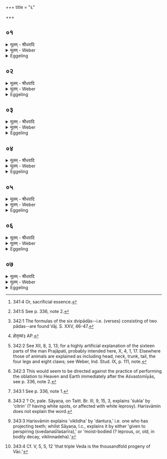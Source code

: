 +++
title = "६"

+++


## ०१
<details><summary>मूलम् - श्रीधरादि</summary>

अ᳘श्वस्य वा ऽआ᳘लब्धस्य॥  
मे᳘ध ऽउ᳘दक्रामत्त᳘दश्वस्तोमी᳘यमभवद्य᳘दश्वस्तोमी᳘यञ्जुहोत्य᳘श्वमेव मे᳘धसा स᳘मर्द्धयति॥
</details>

<details><summary>मूलम् - Weber</summary>

अ᳘श्वस्य वा आ᳘लब्धस्य॥  
मे᳘ध उ᳘दक्रामत्त᳘दश्वस्तोमी᳘यमभवद्य᳘दश्वस्तोमी᳘यं जुहोत्य᳘श्वमेव मे᳘धसा स᳘मर्धयति॥
</details>

<details><summary>Eggeling</summary>

1. When the horse was slaughtered, the life-sap [^egg_871] went out of it; it became the Aśvastomīya (set of oblations [^egg_872]): when he offers the Aśvastomīya (oblations) he indeed supplies the horse with life-sap.

[^egg_871]: 341:4 Or, sacrificial essence.

[^egg_872]: 341:5 See p. 336, note 2.
</details>

## ०२
<details><summary>मूलम् - श्रीधरादि</summary>

(त्या᳘) आ᳘ज्येन जुहोति॥  
मे᳘धो वा ऽआ᳘ज्यम्मे᳘धो ऽश्वस्तोमी᳘यम्मे᳘धसै᳘वास्मिंस्तन्मे᳘धो दधात्या᳘ज्येन जुहोत्येतद्वै᳘ देवा᳘नाप्प्रियन्धा᳘म यदा᳘ज्यम्प्रिये᳘णै᳘वैनान्धा᳘म्ना स᳘मर्द्धयति॥
</details>

<details><summary>मूलम् - Weber</summary>

आ᳘ज्येन जुहोति॥  
मे᳘धो वा आ᳘ज्यम् मे᳘धोऽश्वस्तोमी᳘यम् मे᳘धसैॗवास्मिंस्तन्मे᳘धो दधात्या᳘ज्येन जुहोत्येतद्वै᳘ देवा᳘नाम् प्रियं धा᳘म यदा᳘ज्यम् प्रिये᳘णैॗवैनान्धा᳘म्ना स᳘मर्धयति॥
</details>

<details><summary>Eggeling</summary>

2. He performs it with ghee; for ghee is life-sap, and the Aśvastomīya is life-sap: by means of life-sap

he thus puts life-sap into it. He performs with ghee, for that--to wit, ghee--is the favourite resource of the gods: he thus supplies them with their favourite resource.
</details>

## ०३
<details><summary>मूलम् - श्रीधरादि</summary>

(त्य) अश्वस्तोमी᳘यᳫँ᳭ हुत्वा द्वि᳘पदा जुहोति॥  
(त्य᳘) अ᳘श्वो वा᳘ ऽअश्वस्तोमी᳘यम्पु᳘रुषो द्वि᳘पदा द्विपाद्वै पु᳘रुषो द्वि᳘प्प्रतिष्ठस्त᳘देनम्प्रतिष्ठ᳘या स᳘मर्द्धयति॥
</details>

<details><summary>मूलम् - Weber</summary>

अश्वस्तोमी᳘यᳫं हुत्वा द्वि᳘पदा जुहोति॥  
अ᳘श्वो वा᳘ अश्वस्तोमी᳘यम् पु᳘रुषो द्वि᳘पदा द्विपाद्वै पु᳘रुषो द्वि᳘प्रतिष्ठस्त᳘देनम् प्रतिष्ठ᳘या स᳘मर्धयति॥
</details>

<details><summary>Eggeling</summary>

3. Having performed the Aśvastomīya (set of) oblations, he offers the Dvipadās [^egg_873]; for the Aśvastomīya is the horse, and the Dvipadā is man, for man is two-footed (dvipād), supported on two (feet): he thus supplies him with a support.

[^egg_873]: 342:1 The formulas of the six dvipādās--i.e. (verses) consisting of two pādas--are found Vāj. S. XXV, 46-47.
</details>

## ०४
<details><summary>मूलम् - श्रीधरादि</summary>

त᳘दाहुः॥  
(र) अश्वस्तोमी᳘यम्पू᳘र्व्वᳫँ᳭ होत᳘व्यां ३ द्विप᳘दा ३ ऽइ᳘ति पश᳘वो वा᳘ ऽअश्वस्तोमी᳘यम्पु᳘रुषो द्वि᳘पदा य᳘दश्वस्तोमी᳘यᳫँ᳭ हुत्वा द्वि᳘पदा जुहो᳘ति त᳘स्मात्पु᳘रुष ऽउप᳘रिष्टात्पशून᳘धितिष्ठति॥
</details>

<details><summary>मूलम् - Weber</summary>

त᳘दाहुः॥  
अश्वस्तोमी᳘यम् पू᳘र्वᳫं होतव्यां३ [^wbr_1] द्विप᳘दा३ इ᳘ति पश᳘वो वा᳘ अश्वस्तोमी᳘यम् पु᳘रुषो द्वि᳘पदा य᳘दश्वस्तोमी᳘यᳫं हुत्वा द्वि᳘पदा जुहो᳘ति त᳘स्मात्पु᳘रुष उप᳘रिष्टात्पशूनधितिष्ठति॥  

[^wbr_1]: होत᳘व्यां३ AP.
</details>

<details><summary>Eggeling</summary>

4. Concerning this they say, 'Is the Aśvastomīya to be offered first, or the Dvipadā?' The Aśvastomīya, surely, is cattle, and the Dvipadā is man: inasmuch as he performs the Dvipadās after performing the Aśvastomīya, man subsequently establishes himself amongst cattle.
</details>

## ०५
<details><summary>मूलम् - श्रीधरादि</summary>

षो᳘डशाश्वस्तोमी᳘या जुहोति॥  
षो᳘डशकला वै᳘ पश᳘वः सा᳘ पशूनाम्मा᳘त्रा पशू᳘नेव मा᳘त्रया स᳘मर्द्धयति यत्क᳘नीयसीर्व्वा भू्यसीर्व्वा[[!!]] जुहुया᳘त्पशून्मा᳘त्रया᳘ व्य᳘र्द्धयेत्षो᳘डश जुहोति षो᳘डशकला वै᳘ पश᳘वः सा᳘ पशूनाम्मा᳘त्रा पशू᳘नेव मा᳘त्रया स᳘मर्द्धयति᳘ नान्या᳘मुत्तमामा᳘हुतिञ्जुहोति य᳘दन्या᳘मुत्तमामा᳘हुतिञ्जुहुया᳘त्प्र प्प्र᳘तिष्ठा᳘यै च्यवेत द्वि᳘पदा ऽउत्तमा᳘ जुहोति प्प्रतिष्ठा वै द्वि᳘पदाः प्प्र᳘त्येव᳘ तिष्ठति जुम्बका᳘य स्वाहे᳘त्यवभृथ᳘ ऽउत्तमामा᳘हुतिञ्जुहोति व्व᳘रुणो वै᳘ जुम्बकः᳘ साक्षा᳘देव व्व᳘रुणम᳘वयजते शुक्ल᳘स्य खलते᳘र्व्विक्लिध᳘स्य पिङ्गाक्ष᳘स्य मूर्द्ध᳘नि जुहोत्येतद्वै व्व᳘रुणस्य रूप᳘ᳫँ᳘ रूपे᳘णैव व्व᳘रुणम᳘वयजते॥
</details>

<details><summary>मूलम् - Weber</summary>

षो᳘डशाश्वस्तोमी᳘या जुहोति॥  
षो᳘डशकला वै᳘ पश᳘वः सा᳘ पशूनाम् मा᳘त्रा पशू᳘नेन मा᳘त्रया स᳘मर्धयति यत्क᳘नीयसीर्वा भू᳘यसीर्वा जुहुया᳘त्पशून्मा᳘त्रया व्य᳘र्धयेत्षो᳘डश जुहोति षो᳘डशकला वै᳘ पश᳘वः सा᳘ पशूनाम् मा᳘त्रा पशू᳘नेव मा᳘त्रया स᳘मर्धयतिॗ नान्या᳘मुत्तमामा᳘हुतिं जुहोति य᳘दन्या᳘मुत्तमामा᳘हुतिं जुहुया᳘त्प्रतिष्ठा᳘यै च्यवेत द्वि᳘पदा उत्तमा᳘ जुहोति प्रतिष्ठा वै द्वि᳘पदाः प्र᳘त्येव᳘ तिष्ठति जुम्बका᳘य स्वाहे᳘त्यवभृथ᳘ उत्तमामा᳘हुतिं जुहोति व᳘रुणो वै᳘ जुम्बकः᳘ साक्षा᳘देव व᳘रुणम᳘वयजते शुक्ल᳘स्य खलते᳘र्विक्लिधस्य पिङ्गाक्ष᳘स्य मूर्ध᳘नि जुहोत्येतद्वै व᳘रुणस्य रूपं᳘ रूपे᳘णैव व᳘रुणम᳘वयजते॥
</details>

<details><summary>Eggeling</summary>

5. Sixteen Aśvastomīya oblations he performs, for animals (cattle) consist of sixteen parts [^egg_874]: that is the measure of cattle, and he thus supplies cattle with their (right) measure; Were he to offer either less or more, he would deprive cattle of their (right) measure. Sixteen he offers, for cattle consist of sixteen parts: that is the measure of cattle, and he thus supplies cattle with their (right) measure. He offers no other as a final oblation [^egg_875]: were he to offer another as a final oblation, he would lose

[^egg_874]: 342:2 See XII, 8, 3, 13; for a highly artificial explanation of the sixteen parts of the man Prajāpati, probably intended here, X, 4, 1, 17. Elsewhere those of animals are explained as including head, neck, trunk, tail, the four legs and eight claws; see Weber, Ind. Stud. IX, p. 111, note.

[^egg_875]: 342:3 This would seem to be directed against the practice of performing the oblation to Heaven and Earth immediately after the Aśvastomīyās, see p. 336, note 2.

his support. The Dvipadās he offers last, for Dvipadās are a support: he thus finds a support (establishes himself). With, 'To Jumbaka hail!' he offers, at the purificatory bath, the last oblation [^egg_876]; for Jumbaka is Varuṇa: by sacrifice he thus manifestly redeems himself from Varuṇa. He offers it on the head of a white-spotted [^egg_877], baldheaded (man) with protruding teeth [^egg_878] and reddish brown eyes; for that is Varuṇa's form: by (that) form (of his) he thus redeems himself from Varuṇa.

[^egg_876]: 343:1 See p. 336, note 1.

[^egg_877]: 343:2 ? Or, pale. Sāyaṇa, on Taitt. Br. III, 9, 15, 3, explains 'śukla' by 'citrin' (? having white spots, or affected with white leprosy). Harisvāmin does not explain the word.

[^egg_878]: 343:3 Harisvāmin explains 'viklidha' by 'dantura,' i.e. one who has projecting teeth; whilst Sāyaṇa, l.c., explains it by either 'given to perspiring (svedanaśīlaśarīra),' or 'moist-bodied (? leprous, or, old, in bodily decay, viklinnadeha).'
</details>

## ०६
<details><summary>मूलम् - श्रीधरादि</summary>

द्वा᳘दश ब्रह्मौदना᳘नुत्था᳘य नि᳘र्व्वपति॥  
द्वादश᳘भिर्व्वे᳘ष्टिभिर्य्यजते त᳘दाहुर्य्यज्ञ᳘स्य वा᳘ ऽएत᳘द्रूपं यदि᳘ष्टयो यदि᳘ष्टिभिर्य्य᳘जेतोपना᳘मुक ऽएनं यज्ञः᳘ स्यात्पा᳘पीयांस्तु᳘ स्याद्यात᳘यामानि वा᳘ ऽएत᳘दीजान᳘स्य च्छ᳘न्दाᳫँ᳭सि भवन्ति ता᳘नि कि᳘मेता᳘वदाशु प्प्र᳘युञ्जीत स᳘र्व्वा वै स᳘ᳫँ᳘स्थिते यज्ञे व्वा᳘गाप्यते सा᳘ ऽत्रा ऽऽप्ता᳘ यात᳘याम्नी भवति क्रूरी᳘कृतेव हि भ᳘वत्य᳘रुष्कृता व्वाग्वै᳘ यज्ञस्त᳘स्मान्न प्प्र᳘युञ्जीते᳘ति॥
</details>

<details><summary>मूलम् - Weber</summary>

द्वा᳘दश ब्रह्मौदना᳘नुत्था᳘य नि᳘र्वपति॥  
द्वादश᳘भिर्वे᳘ष्टिभिर्यजते त᳘दाहुर्यज्ञ᳘स्य वा᳘ एत᳘द्रूपं यदि᳘ष्टयो यदि᳘ष्टिभिर्य᳘जेतोपना᳘मुक एनं यज्ञः᳘ स्यात्पा᳘पीयांस्तु᳘ स्याद्यात᳘यामानि वा᳘ एत᳘दीजान᳘स्य छ᳘न्दांसि भवन्ति ता᳘नि कि᳘मेता᳘वदाशु प्र᳘युञ्जीत स᳘र्वा वै स᳘ᳫं᳘स्थिते यज्ञे वा᳘गाप्यते सा᳘त्राप्ता यात᳘याम्नी भवति क्रूरी᳘कृतेव हि भ᳘वत्य᳘रुष्कृता वाग्वै᳘ यज्ञस्त᳘स्मान्न प्र᳘युञ्जीते᳘ति॥
</details>

<details><summary>Eggeling</summary>

6. Having stepped out (of the water) he prepares twelve messes of cooked rice for the priests, or performs twelve ishṭis. Concerning this they say, 'These to wit, ishṭis--are a form of sacrifice: were he to perform ishṭis, the sacrifice would be ready to incline towards him; but he would become the worse for it, for, surely, of exhausted strength now are the metres (offering formulas) of him who has performed the Soma-sacrifice;--how could he make use of them so soon? For when the sacrifice is complete, Vāc (speech and sacred writ [^egg_879]) is wholly gained, and, being gained, it now is exhausted in strength, and, as it were, wounded and mangled; but sacrifice is speech: hence he should not make use of it.'

[^egg_879]: 343:4 Cf. V, 5, 5, 12 'that triple Veda is the thousandfold progeny of Vāc.'
</details>

## ०७
<details><summary>मूलम् - श्रीधरादि</summary>

द्वा᳘दशैव᳘ ब्रह्मौदना᳘नुत्था᳘य नि᳘र्व्वपेत्॥  
(त्प्र) प्प्रजा᳘पतिर्व्वा᳘ ऽओदनः᳘ प्प्रजा᳘पतिः सम्वत्सरः᳘ प्प्रजा᳘पतिर्य्यज्ञः᳘ सम्वत्सर᳘मेव᳘ यज्ञ᳘माप्नोत्युपना᳘मुक ऽएनं यज्ञो᳘ भवति न पा᳘पीयान्भवति॥
</details>
<details><summary>मूलम् - Weber</summary>

द्वा᳘दशैव᳘ ब्रह्मौदना᳘नुत्था᳘य नि᳘र्वपेत्॥  
प्रजा᳘पतिर्वा᳘ ओदनः᳘ प्रजा᳘पतिः संवत्सरः᳘ प्रजा᳘पतिर्यज्ञः᳘ संवत्सर᳘मेव᳘ यज्ञ᳘माप्नोत्युपना᳘मुक एनं यज्ञो᳘ भवति न पा᳘पीयान्भवति॥
</details>
<details><summary>Eggeling</summary>

7. Having stepped out (of the water) he should certainly prepare twelve messes of rice for the priests; for cooked rice is Prajāpati, and Prajāpati is the year, Prajāpati is the sacrifice: it is the year, the sacrifice, he thus gains, and the sacrifice becomes ready to incline towards him, and he does not become the worse for it.
</details>

